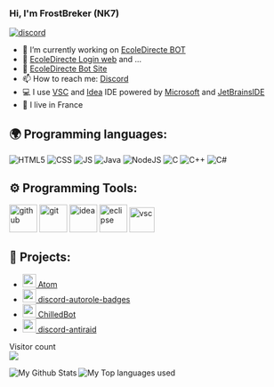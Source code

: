 ### Hi, I'm FrostBreker (NK7)

[![discord](https://discord.com/api/guilds/559414466664464384/widget.png)](https://discord.gg/QHqYVuBpF4)



- 🔭 I’m currently working on [EcoleDirecte BOT](https://github.com/FrostBreker/Ecole-Direct-Bot)
- 🔭 [EcoleDirecte Login web](https://github.com/FrostBreker/ec-site) and ...
- 🔭 [EcoleDirecte Bot Site](https://github.com/FrostBreker/ecoledirecte-bot-web)
- 📫 How to reach me: [Discord](https://discord.gg/QHqYVuBpF4)
- 💻 I use [VSC](https://code.visualstudio.com/) and [Idea](https://www.jetbrains.com/fr-fr/idea/) IDE powered by [Microsoft](https://visualstudio.microsoft.com/fr/) and [JetBrainsIDE](https://www.jetbrains.com/fr-fr/)
- 🥖 I live in France


## 🌍 Programming languages:
<p>
  <img alt="HTML5" src="https://img.shields.io/badge/-HTML5-E34F26?style=flat-square&logo=html5&logoColor=white" />
  <img alt="CSS" src="https://img.shields.io/badge/-CSS-00A6FF?style=flat-square&logo=css3&logoColor=white" />
  <img alt="JS" src="https://img.shields.io/badge/-Javascript-FFEE00?style=flat-square&logo=javascript&logoColor=black" />
  <img alt="Java" src="https://img.shields.io/badge/-Java-EA770A?style=flat-square&logo=&logoColor=lightblueg" />
  <img alt="NodeJS" src="https://img.shields.io/badge/-NodeJS-43853D?style=flat-square&logo=Node.js&logoColor=white" />
  <img alt="C" src="https://img.shields.io/badge/-C-0051FF?style=flat-radius&logo=&logoColor=blue" />
  <img alt="C++" src="https://img.shields.io/badge/-C++-00FFF0?style=flat-radius&logo=&logoColor=lightblue" />
  <img alt="C#" src="https://img.shields.io/badge/-CSharp-B900FF?style=flat-radius&logo=&logoColor=lightblueg" />
  
</p>

## ⚙️ Programming Tools:
<p>
  <img alt="github" width="50px" src="https://raw.githubusercontent.com/coderjojo/coderjojo/master/img/github.svg"/>
    <img alt="git" width="50px" src="https://upload.wikimedia.org/wikipedia/commons/thumb/3/3f/Git_icon.svg/97px-Git_icon.svg.png"/ >
  <img alt="idea" width="50px" src="https://zupimages.net/up/21/20/5wyw.png"/>
    <img alt="eclipse" width="50px" src="https://zupimages.net/up/21/20/j81o.png"/>
    <img alt="vsc" width="45px" src="https://zupimages.net/up/21/07/wp8q.png"/>
</p>
  





## 🚩 Projects:
- [<img src="https://images.discordapp.net/avatars/683956301919027222/21accfeb46803203546b4fd7205ed68f.png?size=512" width="24"/> Atom](https://atom-bot.me)
- [<img src="https://upload.wikimedia.org/wikipedia/commons/thumb/d/db/Npm-logo.svg/540px-Npm-logo.svg.png" width="24"/> discord-autorole-badges](https://github.com/Derpinou/discord-autorole-badges)
- [<img src="https://images.discordapp.net/avatars/634818840542445580/eabd1fc9d9165714ad6662e7e6b35705.png?size=512" width="24"/> ChilledBot](https://top.gg/bot/634818840542445580)
- [<img src="https://upload.wikimedia.org/wikipedia/commons/thumb/d/db/Npm-logo.svg/540px-Npm-logo.svg.png" width="24"/> discord-antiraid](https://github.com/Derpinou/discord-antiraid)


<p align="left"> 
  Visitor count<br>
  <img src="https://profile-counter.glitch.me/Derpinou/count.svg" />
</p>

<img align="left" alt="My Github Stats" src="https://github-readme-stats.vercel.app/api?username=Derpinou&show_icons=true&hide_border=true" />
<img align="left" alt="My Top languages used" src="https://github-readme-stats.vercel.app/api/top-langs?username=derpinou&show_icons=true&theme=tokyonight&layout=compact" />
